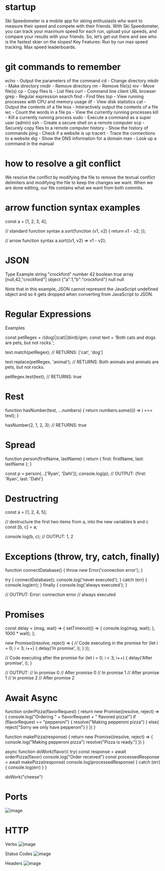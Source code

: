 # startup
Ski Speedometer is a mobile app for skiing enthusiasts who want to measure their speed and compete with their friends. With Ski Speedometer, you can track your maximum speed for each run, upload your speeds, and compare your results with your friends. So, let’s get out there and see who is the fastest skier on the slopes!
Key Features: Run by run max speed tracking. Max speed leaderboards.

# git commands to remember
echo - Output the parameters of the command
cd - Change directory
mkdir - Make directory
rmdir - Remove directory
rm - Remove file(s)
mv - Move file(s)
cp - Copy files
ls - List files
curl - Command line client URL browser
grep - Regular expression search
find - Find files
top - View running processes with CPU and memory usage
df - View disk statistics
cat - Output the contents of a file
less - Interactively output the contents of a file
wc - Count the words in a file
ps - View the currently running processes
kill - Kill a currently running process
sudo - Execute a command as a super user (admin)
ssh - Create a secure shell on a remote computer
scp - Securely copy files to a remote computer
history - Show the history of commands
ping - Check if a website is up
tracert - Trace the connections to a website
dig - Show the DNS information for a domain
man - Look up a command in the manual

# how to resolve a git conflict
We resolve the conflict by modifying the file to remove the textual conflict delimiters and modifying the file to keep the changes we want. When we are done editing, our file contains what we want from both commits.

# arrow function syntax examples
const a = [1, 2, 3, 4];

// standard function syntax
a.sort(function (v1, v2) {
  return v1 - v2;
});

// arrow function syntax
a.sort((v1, v2) => v1 - v2);

# JSON
Type	Example
string	"crockford"
number	42
boolean	true
array	[null,42,"crockford"]
object	{"a":1,"b":"crockford"}
null	null

Note that in this example, JSON cannot represent the JavaScript undefined object and so it gets dropped when converting from JavaScript to JSON.

# Regular Expressions
Examples

const petRegex = /(dog)|(cat)|(bird)/gim;
const text = 'Both cats and dogs are pets, but not rocks.';

text.match(petRegex);
// RETURNS: ['cat', 'dog']

text.replace(petRegex, 'animal');
// RETURNS: Both animals and animals are pets, but not rocks.

petRegex.test(text);
// RETURNS: true

# Rest

function hasNumber(test, ...numbers) {
  return numbers.some((i) => i === test);
}

hasNumber(2, 1, 2, 3);
// RETURNS: true

# Spread

function person(firstName, lastName) {
  return { first: firstName, last: lastName };
}

const p = person(...['Ryan', 'Dahl']);
console.log(p);
// OUTPUT: {first: 'Ryan', last: 'Dahl'}

# Destructring

const a = [1, 2, 4, 5];

// destructure the first two items from a, into the new variables b and c
const [b, c] = a;

console.log(b, c);
// OUTPUT: 1, 2

# Exceptions (throw, try, catch, finally)

function connectDatabase() {
  throw new Error('connection error');
}

try {
  connectDatabase();
  console.log('never executed');
} catch (err) {
  console.log(err);
} finally {
  console.log('always executed');
}

// OUTPUT: Error: connection error
//         always executed

# Promises

const delay = (msg, wait) => {
  setTimeout(() => {
    console.log(msg, wait);
  }, 1000 * wait);
};

new Promise((resolve, reject) => {
  // Code executing in the promise
  for (let i = 0; i < 3; i++) {
    delay('In promise', i);
  }
});

// Code executing after the promise
for (let i = 0; i < 3; i++) {
  delay('After promise', i);
}

// OUTPUT:
//   In promise 0
//   After promise 0
//   In promise 1
//   After promise 1
//   In promise 2
//   After promise 2

# Await Async

function orderPizza(flavorRequest) {
  return new Promise((resolve, reject) => {
    console.log("Ordering " + flavorRequest + " flavored pizza!")
    if (flavorRequest == "pepperoni") {
      resolve("Making pepperoni pizza")
    }
    else{
      reject("Sorry we only have pepperoni")
    }
  })
}

function makePizza(response) {
  return new Promise((resolve, reject) => {
    console.log("Making pepperoni pizza")
    resolve("Pizza is ready.")
  })
}

async function doWork(flavor){
  try{
    const response = await orderPizza(flavor)
    console.log("Order received")
    const processedResponse = await makePizza(response)
    console.log(processedResponse)
  }
  catch (err) {
    console.log(err)
  }
}

doWork("cheese")

# Ports

![image](https://user-images.githubusercontent.com/95375458/233418979-b7b3680e-fed1-4e1a-946a-8d688d6e086c.png)

# HTTP

Verbs
![image](https://user-images.githubusercontent.com/95375458/233419464-44c3215c-945c-41ce-877b-3affaf8f53d0.png)

Status Codes
![image](https://user-images.githubusercontent.com/95375458/233419287-5718ac14-93ea-4ebe-8611-91741a257607.png)

Headers
![image](https://user-images.githubusercontent.com/95375458/233419605-a042b9a7-858f-46cc-ab67-9806e6f8b669.png)
